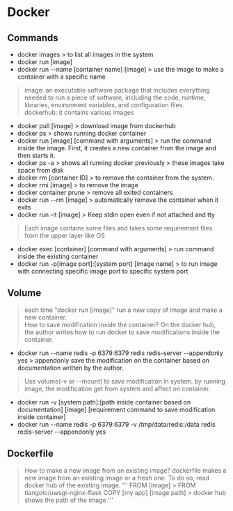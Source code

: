 
# Docker
## Commands
* docker images > to list all images in the system
* docker run [image]
* docker run --name [container name] [image] > use the image to make a container with a specific name
> image: an executable software package that includes everything needed to run a piece of software, including the code, runtime, libraries, environment variables, and configuration files.   
> dockerhub: it contains various images
* docker pull [image] > download image from dockerhub
* docker ps > shows running docker container
* docker run [image] [command with arguments] > run the command inside the image. First, it creates a new container from the image and then starts it.
* docker ps -a > shows all running docker previously > these images take space from disk
* docker rm [container ID] > to remove the container from the system. 
* docker rmi [image] > to remove the image
* docker container prune > remove all exited containers 
* docker run --rm [image] > automatically remove the container when it exits
* docker run -it [image] > Keep stdin open even if not attached and tty
> Each image contains some files and takes some requirement files from the upper layer like OS
* docker exec [container] [command with arguments] > run command inside the existing container
* docker run -p[image port]:[system port] [image name] > to run image with connecting specific image port to specific system port
## Volume 
> each time "docker run [image]" run a new copy of image and make a new container.   
> How to save modification inside the container? On the docker hub, the author writes how to run docker to save modifications inside the container.
* docker run --name redis -p 6379:6379 redis redis-server --appendonly yes > appendonly save the modification on the container based on documentation written by the author.
> Use volume(-v or --mount) to save modification in system. by running image, the modification get from system and affect on container.
* docker run -v [system path]:[path inside container based on documentation] [image] [requirement command to save modification inside container]
* docker run --name redis -p 6379:6379 -v /tmp/data/redis:/data redis redis-server --appendonly yes
## Dockerfile
> How to make a new image from an existing image?
> dockerfile makes a new image from an existing image or a fresh one. To do so, read docker hub of the existing image.
'''
> FROM [image] > FROM tiangolo/uwsgi-nginx-flask
> COPY [my app] [image path]  > docker hub shows the path of the image
'''
